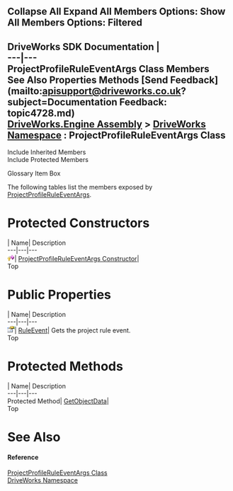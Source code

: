 Collapse All Expand All Members Options: Show All  Members Options: Filtered   
---  
DriveWorks SDK Documentation  |   
---|---  
ProjectProfileRuleEventArgs Class Members   
See Also Properties Methods [Send Feedback](mailto:apisupport@driveworks.co.uk?subject=Documentation Feedback: topic4728.md)  
[DriveWorks.Engine Assembly](topic2156.md) > [DriveWorks Namespace](topic2159.md) : ProjectProfileRuleEventArgs Class  
---  
  
Include Inherited Members    
Include Protected Members  


Glossary Item Box

The following tables list the members exposed by [ProjectProfileRuleEventArgs](topic4728.md).

# Protected Constructors

| Name| Description  
---|---|---  
![Protected Constructor](dotnetimages/protectedConstructor.gif)| [ProjectProfileRuleEventArgs Constructor](topic4735.md)|   
Top

# Public Properties

| Name| Description  
---|---|---  
![Public Property](dotnetimages/publicProperty.gif)| [RuleEvent](topic4737.md)| Gets the project rule event.   
Top

# Protected Methods

| Name| Description  
---|---|---  
Protected Method| [GetObjectData](topic4736.md)|   
Top

# See Also

#### Reference

[ProjectProfileRuleEventArgs Class](topic4728.md)   
[DriveWorks Namespace](topic2159.md)


